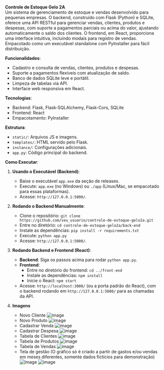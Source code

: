 
**Controle de Estoque Gelo 2A**  
Um sistema de gerenciamento de estoque e vendas desenvolvido para pequenas empresas. O backend, construído com Flask (Python) e SQLite, oferece uma API RESTful para gerenciar vendas, clientes, produtos e despesas, com suporte a pagamentos parciais ou acima do valor, ajustando automaticamente o saldo dos clientes. O frontend, em React, proporciona uma interface intuitiva, incluindo modais para registro de vendas. Empacotado como um executável standalone com PyInstaller para fácil distribuição.

**Funcionalidades**:
- Cadastro e consulta de vendas, clientes, produtos e despesas.
- Suporte a pagamentos flexíveis com atualização de saldo.
- Banco de dados SQLite leve e portátil.
- Limpeza de tabelas via API.
- Interface web responsiva em React.

**Tecnologias**:
- Backend: Flask, Flask-SQLAlchemy, Flask-Cors, SQLite
- Frontend: React
- Empacotamento: PyInstaller

**Estrutura**:
- `static/`: Arquivos JS e imagens.
- `templates/`: HTML servido pelo Flask.
- `instance/`: Configurações adicionais.
- `app.py`: Código principal do backend.

**Como Executar**:
1. **Usando o Executável (Backend)**:
   - Baixe o executável `app.exe` da seção de releases.
   - Execute: `app.exe` (no Windows) ou `./app` (Linux/Mac, se empacotado para essas plataformas).
   - Acesse: `http://127.0.0.1:5000/`.

2. **Rodando o Backend Manualmente**:
   - Clone o repositório: `git clone https://github.com/seu_usuario/controle-de-estoque-gelo2a.git`
   - Entre no diretório: `cd controle-de-estoque-gelo2a/back-end`
   - Instale as dependências: `pip install -r requirements.txt`
   - Execute: `python app.py`
   - Acesse: `http://127.0.0.1:5000/`.

3. **Rodando Backend e Frontend (React)**:
   - **Backend**: Siga os passos acima para rodar `python app.py`.
   - **Frontend**: 
     - Entre no diretório do frontend: `cd ../front-end`
     - Instale as dependências: `npm install`
     - Inicie o React: `npm start`
   - Acesse: `http://localhost:3000/` (ou a porta padrão do React), com o backend rodando em `http://127.0.0.1:5000/` para as chamadas da API.
  
4. **Imagens**
   - Novo Cliente
     ![image](https://github.com/user-attachments/assets/0dddcef8-c30d-4182-b362-160ba2f59906)
   - Novo Produto
     ![image](https://github.com/user-attachments/assets/6fc7e1aa-da11-442c-844b-fcfb336d7776)
   - Cadastrar Venda
     ![image](https://github.com/user-attachments/assets/fb541950-e0c2-45fe-b7cb-7f28bb878aac)
   - Cadastrar Despesa
     ![image](https://github.com/user-attachments/assets/c02c398a-f675-480f-a01b-63f278b0520d)
   - Tabela de Clientes
     ![image](https://github.com/user-attachments/assets/d35472c2-cf96-44ae-b77f-1b5790cc0452)
   - Tabela de Produtos
     ![image](https://github.com/user-attachments/assets/ae032e2e-5aca-446a-bc1b-429e45f8cc88)
   - Tabela de Vendas
     ![image](https://github.com/user-attachments/assets/f2c9af6a-5e4c-4d29-9f9e-64772383349c)
   - Tela de gestão (O gráfico só é criado a partir de gastos e/ou vendas em meses diferentes, somente dados fictícios para demonstração)
     ![image](https://github.com/user-attachments/assets/13d38ab6-692d-4a75-a056-1b4062ebc2ef)
     ![image](https://github.com/user-attachments/assets/e82e9d3d-b99c-427b-b116-19ac852922ce)


 

